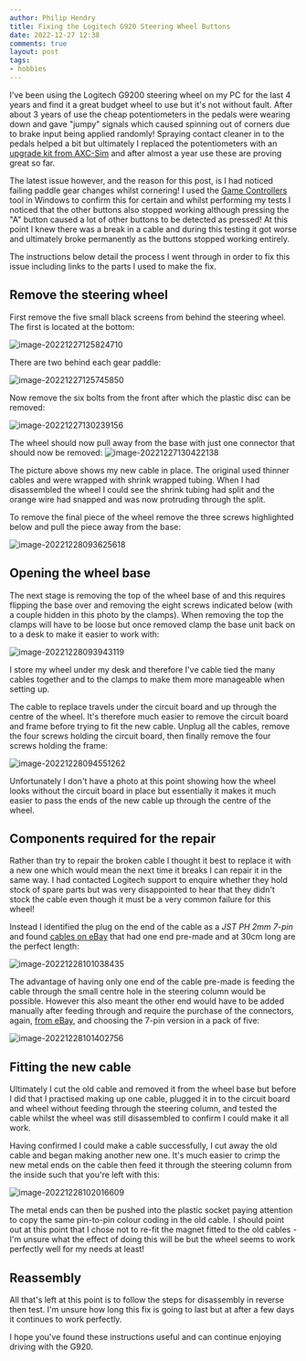 ```yaml
---
author: Philip Hendry
title: Fixing the Logitech G920 Steering Wheel Buttons
date: 2022-12-27 12:38
comments: true
layout: post
tags:
- hobbies
---
```


I've been using the Logitech G9200 steering wheel on my PC for the last 4 years and find it a great budget wheel to use but it's not without fault. After about 3 years of use the cheap potentiometers in the pedals were wearing down and gave "jumpy" signals which caused spinning out of corners due to brake input being applied randomly! Spraying contact cleaner in to the pedals helped a bit but ultimately I replaced the potentiometers with an [upgrade kit from AXC-Sim](https://www.axc-sim.com/product/potentiometer-kit-for-logitech-g-series-pedals/) and after almost a year use these are proving great so far.

The latest issue however, and the reason for this post, is I had noticed failing paddle gear changes whilst cornering! I used the [Game Controllers](https://support.microsoft.com/en-us/topic/how-to-troubleshoot-game-controllers-in-microsoft-games-ee731224-b2d7-f25e-3c2a-338b27dbe1f5) tool in Windows to confirm this for certain and whilst performing my tests I noticed that the other buttons also stopped working although pressing the "A" button caused a lot of other buttons to be detected as pressed! At this point I knew there was a break in a cable and during this testing it got worse and ultimately broke permanently as the buttons stopped working entirely.

The instructions below detail the process I went through in order to fix this issue including links to the parts I used to make the fix.

## Remove the steering wheel

First remove the five small black screens from behind the steering wheel. The first is located at the bottom:

![image-20221227125824710](.images\image-20221227125824710.png)

There are two behind each gear paddle:

![image-20221227125745850](.images\image-20221227125745850.png)

Now remove the six bolts from the front after which the plastic disc can be removed:

![image-20221227130239156](.images\image-20221227130239156.png)

The wheel should now pull away from the base with just one connector that should now be removed:
![image-20221227130422138](.images\image-20221227130422138.png)

The picture above shows my new cable in place. The original used thinner cables and were wrapped with shrink wrapped tubing. When I had disassembled the wheel I could see the shrink tubing had split and the orange wire had snapped and was now protruding through the split.

To remove the final piece of the wheel remove the three screws highlighted below and pull the piece away from the base:

![image-20221228093625618](.images\image-20221228093625618.png)

## Opening the wheel base

The next stage is removing the top of the wheel base of and this requires flipping the base over and removing the eight screws indicated below (with a couple hidden in this photo by the clamps). When removing the top the clamps will have to be loose but once removed clamp the base unit back on to a desk to make it easier to work with:

![image-20221228093943119](.images\image-20221228093943119.png)

I store my wheel under my desk and therefore I've cable tied the many cables together and to the clamps to make them more manageable when setting up.

The cable to replace travels under the circuit board and up through the centre of the wheel. It's therefore much easier to remove the circuit board and frame before trying to fit the new cable. Unplug all the cables, remove the four screws holding the circuit board, then finally remove the four screws holding the frame:

![image-20221228094551262](.images\image-20221228094551262.png)

Unfortunately I don't have a photo at this point showing how the wheel looks without the circuit board in place but essentially it makes it much easier to pass the ends of the new cable up through the centre of the wheel.

## Components required for the repair

Rather than try to repair the broken cable I thought it best to replace it with a new one which would mean the next time it breaks I can repair it in the same way. I had contacted Logitech support to enquire whether they hold stock of spare parts but was very disappointed to hear that they didn't stock the cable even though it must be a very common failure for this wheel!

Instead I identified the plug on the end of the cable as a *JST PH 2mm 7-pin* and found [cables on eBay](https://www.ebay.co.uk/itm/292920313930) that had one end pre-made and at 30cm long are the perfect length:

![image-20221228101038435](.images\image-20221228101038435.png)

The advantage of having only one end of the cable pre-made is feeding the cable through the small centre hole in the steering column would be possible. However this also meant the other end would have to be added manually after feeding through and require the purchase of the connectors, again, [from eBay](https://www.ebay.co.uk/itm/232383863731), and choosing the 7-pin version in a pack of five:

![image-20221228101402756](.images\image-20221228101402756.png)

## Fitting the new cable

Ultimately I cut the old cable and removed it from the wheel base but before I did that I practised making up one cable, plugged it in to the circuit board and wheel without feeding through the steering column, and tested the cable whilst the wheel was still disassembled to confirm I could make it all work.

Having confirmed I could make a cable successfully, I cut away the old cable and began making another new one. It's much easier to crimp the new metal ends on the cable then feed it through the steering column from the inside such that you're left with this:

![image-20221228102016609](.images\image-20221228102016609.png) 

The metal ends can then be pushed into the plastic socket paying attention to copy the same pin-to-pin colour coding in the old cable. I should point out at this point that I chose not to re-fit the magnet fitted to the old cables - I'm unsure what the effect of doing this will be but the wheel seems to work perfectly well for my needs at least!

## Reassembly

All that's left at this point is to follow the steps for disassembly in reverse then test. I'm unsure how long this fix is going to last but at after a few days it continues to work perfectly.

I hope you've found these instructions useful and can continue enjoying driving with the G920.